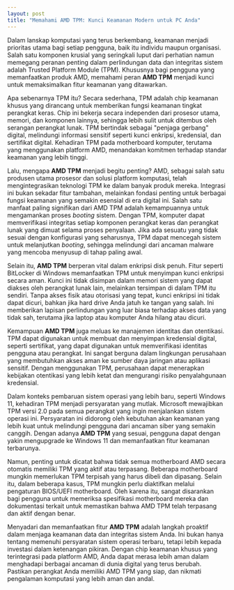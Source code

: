 ```yaml
---
layout: post
title: "Memahami AMD TPM: Kunci Keamanan Modern untuk PC Anda"
---
```


Dalam lanskap komputasi yang terus berkembang, keamanan menjadi prioritas utama bagi setiap pengguna, baik itu individu maupun organisasi. Salah satu komponen krusial yang seringkali luput dari perhatian namun memegang peranan penting dalam perlindungan data dan integritas sistem adalah Trusted Platform Module (TPM). Khususnya bagi pengguna yang memanfaatkan produk AMD, memahami peran **AMD TPM** menjadi kunci untuk memaksimalkan fitur keamanan yang ditawarkan.

Apa sebenarnya TPM itu? Secara sederhana, TPM adalah chip keamanan khusus yang dirancang untuk memberikan fungsi keamanan tingkat perangkat keras. Chip ini bekerja secara independen dari prosesor utama, memori, dan komponen lainnya, sehingga lebih sulit untuk ditembus oleh serangan perangkat lunak. TPM bertindak sebagai "penjaga gerbang" digital, melindungi informasi sensitif seperti kunci enkripsi, kredensial, dan sertifikat digital. Kehadiran TPM pada motherboard komputer, terutama yang menggunakan platform AMD, menandakan komitmen terhadap standar keamanan yang lebih tinggi.

Lalu, mengapa **AMD TPM** menjadi begitu penting? AMD, sebagai salah satu produsen utama prosesor dan solusi platform komputasi, telah mengintegrasikan teknologi TPM ke dalam banyak produk mereka. Integrasi ini bukan sekadar fitur tambahan, melainkan fondasi penting untuk berbagai fungsi keamanan yang semakin esensial di era digital ini. Salah satu manfaat paling signifikan dari AMD TPM adalah kemampuannya untuk mengamankan proses *booting* sistem. Dengan TPM, komputer dapat memverifikasi integritas setiap komponen perangkat keras dan perangkat lunak yang dimuat selama proses penyalaan. Jika ada sesuatu yang tidak sesuai dengan konfigurasi yang seharusnya, TPM dapat mencegah sistem untuk melanjutkan *booting*, sehingga melindungi dari ancaman malware yang mencoba menyusup di tahap paling awal.

Selain itu, **AMD TPM** berperan vital dalam enkripsi disk penuh. Fitur seperti BitLocker di Windows memanfaatkan TPM untuk menyimpan kunci enkripsi secara aman. Kunci ini tidak disimpan dalam memori sistem yang dapat diakses oleh perangkat lunak lain, melainkan tersimpan di dalam TPM itu sendiri. Tanpa akses fisik atau otorisasi yang tepat, kunci enkripsi ini tidak dapat dicuri, bahkan jika hard drive Anda jatuh ke tangan yang salah. Ini memberikan lapisan perlindungan yang luar biasa terhadap akses data yang tidak sah, terutama jika laptop atau komputer Anda hilang atau dicuri.

Kemampuan **AMD TPM** juga meluas ke manajemen identitas dan otentikasi. TPM dapat digunakan untuk membuat dan menyimpan kredensial digital, seperti sertifikat, yang dapat digunakan untuk memverifikasi identitas pengguna atau perangkat. Ini sangat berguna dalam lingkungan perusahaan yang membutuhkan akses aman ke sumber daya jaringan atau aplikasi sensitif. Dengan menggunakan TPM, perusahaan dapat menerapkan kebijakan otentikasi yang lebih ketat dan mengurangi risiko penyalahgunaan kredensial.

Dalam konteks pembaruan sistem operasi yang lebih baru, seperti Windows 11, kehadiran TPM menjadi persyaratan yang mutlak. Microsoft mewajibkan TPM versi 2.0 pada semua perangkat yang ingin menjalankan sistem operasi ini. Persyaratan ini didorong oleh kebutuhan akan keamanan yang lebih kuat untuk melindungi pengguna dari ancaman siber yang semakin canggih. Dengan adanya **AMD TPM** yang sesuai, pengguna dapat dengan yakin mengupgrade ke Windows 11 dan memanfaatkan fitur keamanan terbarunya.

Namun, penting untuk dicatat bahwa tidak semua motherboard AMD secara otomatis memiliki TPM yang aktif atau terpasang. Beberapa motherboard mungkin memerlukan TPM terpisah yang harus dibeli dan dipasang. Selain itu, dalam beberapa kasus, TPM mungkin perlu diaktifkan melalui pengaturan BIOS/UEFI motherboard. Oleh karena itu, sangat disarankan bagi pengguna untuk memeriksa spesifikasi motherboard mereka dan dokumentasi terkait untuk memastikan bahwa AMD TPM telah terpasang dan aktif dengan benar.

Menyadari dan memanfaatkan fitur **AMD TPM** adalah langkah proaktif dalam menjaga keamanan data dan integritas sistem Anda. Ini bukan hanya tentang memenuhi persyaratan sistem operasi terbaru, tetapi lebih kepada investasi dalam ketenangan pikiran. Dengan chip keamanan khusus yang terintegrasi pada platform AMD, Anda dapat merasa lebih aman dalam menghadapi berbagai ancaman di dunia digital yang terus berubah. Pastikan perangkat Anda memiliki AMD TPM yang siap, dan nikmati pengalaman komputasi yang lebih aman dan andal.
